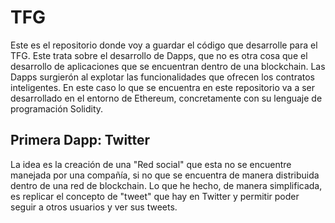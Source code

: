 # TFG
Este es el repositorio donde voy a guardar el código que desarrolle para el TFG. Este trata sobre el desarrollo de Dapps, que no es otra cosa que el desarrollo de aplicaciones que se encuentran dentro de una blockchain. Las Dapps surgierón al explotar las funcionalidades que ofrecen los contratos inteligentes. En este caso lo que se encuentra en este repositorio va a ser desarrollado en el entorno de Ethereum, concretamente con su lenguaje de programación Solidity.
## Primera Dapp: Twitter
La idea es la creación de una "Red social" que esta no se encuentre manejada por una compañía, si no que se encuentra de manera distribuida dentro de una red de blockchain. Lo que he hecho, de manera simplificada, es replicar el concepto de "tweet" que hay en Twitter y permitir poder seguir a otros usuarios y ver sus tweets.
